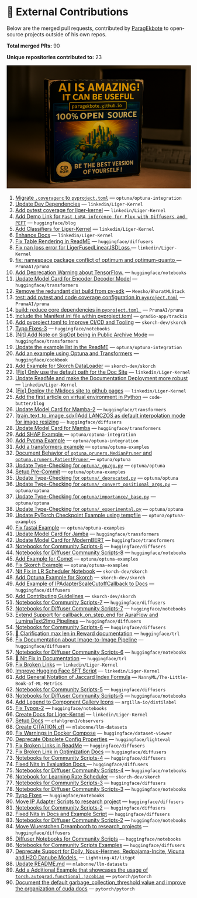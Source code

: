 # 💼 External Contributions

Below are the merged pull requests, contributed by [ParagEkbote](https://github.com/ParagEkbote) to open-source projects outside of his own repos.

**Total merged PRs:** 90

**Unique repositories contributed to:** 23

![Open Source Contributions](./src/assets/oss_img.webp)

1. [Migrate `.coveragerc` to `pyproject.toml`](https://github.com/optuna/optuna-integration/pull/252) — `optuna/optuna-integration`
2. [Update Dev Dependencies](https://github.com/linkedin/Liger-Kernel/pull/886) — `linkedin/Liger-Kernel`
3. [Add pytest coverage for liger-kernel](https://github.com/linkedin/Liger-Kernel/pull/876) — `linkedin/Liger-Kernel`
4. [Add Demo Link for `Fast LoRA inference for Flux with Diffusers and PEFT`](https://github.com/huggingface/blog/pull/3044) — `huggingface/blog`
5. [Add Classifiers for Liger-Kernel](https://github.com/linkedin/Liger-Kernel/pull/869) — `linkedin/Liger-Kernel`
6. [Enhance Docs](https://github.com/linkedin/Liger-Kernel/pull/867) — `linkedin/Liger-Kernel`
7. [Fix Table Rendering in ReadME](https://github.com/huggingface/diffusers/pull/12245) — `huggingface/diffusers`
8. [Fix nan loss error for LigerFusedLinearJSDLoss ](https://github.com/linkedin/Liger-Kernel/pull/862) — `linkedin/Liger-Kernel`
9. [fix: namespace package conflict of optimum and optimum-quanto ](https://github.com/PrunaAI/pruna/pull/298) — `PrunaAI/pruna`
10. [Add Deprecation Warning about TensorFlow.](https://github.com/huggingface/notebooks/pull/605) — `huggingface/notebooks`
11. [Update Model Card for Encoder Decoder Model](https://github.com/huggingface/transformers/pull/39272) — `huggingface/transformers`
12. [Remove the redundant dist build from py-sdk](https://github.com/Meesho/BharatMLStack/pull/168) — `Meesho/BharatMLStack`
13. [test: add pytest and code coverage configuration in `pyproject.toml`](https://github.com/PrunaAI/pruna/pull/230) — `PrunaAI/pruna`
14. [build: reduce core dependencies in `pyproject.toml `](https://github.com/PrunaAI/pruna/pull/227) — `PrunaAI/pruna`
15. [Include the Manifest.ini file within pyproject.toml](https://github.com/gradio-app/trackio/pull/75) — `gradio-app/trackio`
16. [Add pyproject.toml to Improve CI/CD and Tooling](https://github.com/skorch-dev/skorch/pull/1108) — `skorch-dev/skorch`
17. [Typo Fixes-3](https://github.com/huggingface/notebooks/pull/598) — `huggingface/notebooks`
18. [[Nit] Add Note on SigOpt being in Public Archive Mode](https://github.com/huggingface/transformers/pull/38610) — `huggingface/transformers`
19. [Update the example list in the ReadME](https://github.com/optuna/optuna-integration/pull/234) — `optuna/optuna-integration`
20. [Add an example using Optuna and Transformers](https://github.com/huggingface/cookbook/pull/304) — `huggingface/cookbook`
21. [Add Example for Skorch DataLoader](https://github.com/skorch-dev/skorch/pull/1105) — `skorch-dev/skorch`
22. [[Fix] Only use the default path for the Doc Site](https://github.com/linkedin/Liger-Kernel/pull/727) — `linkedin/Liger-Kernel`
23. [Update ReadMe and make the Documentation Deployment more robust](https://github.com/linkedin/Liger-Kernel/pull/726) — `linkedin/Liger-Kernel`
24. [[Fix] Deploy the Mkdocs site to github pages](https://github.com/linkedin/Liger-Kernel/pull/724) — `linkedin/Liger-Kernel`
25. [Add the first article on virtual environment in Python](https://github.com/code-butter/blog/pull/1) — `code-butter/blog`
26. [Update Model Card for Mamba-2](https://github.com/huggingface/transformers/pull/37951) — `huggingface/transformers`
27. [[train_text_to_image_sdxl]Add LANCZOS as default interpolation mode for image resizing](https://github.com/huggingface/diffusers/pull/11455) — `huggingface/diffusers`
28. [Update Model Card for Mamba](https://github.com/huggingface/transformers/pull/37863) — `huggingface/transformers`
29. [Add SHAP Example ](https://github.com/optuna/optuna-integration/pull/227) — `optuna/optuna-integration`
30. [Add Pycma Example](https://github.com/optuna/optuna-integration/pull/226) — `optuna/optuna-integration`
31. [Add a transformers example](https://github.com/optuna/optuna-examples/pull/322) — `optuna/optuna-examples`
32. [Document Behavior of `optuna.pruners.MedianPruner` and `optuna.pruners.PatientPruner` ](https://github.com/optuna/optuna/pull/6055) — `optuna/optuna`
33. [Update Type-Checking for `optuna/_gp/gp.py`](https://github.com/optuna/optuna/pull/6053) — `optuna/optuna`
34. [Setup Pre-Commit](https://github.com/optuna/optuna-examples/pull/316) — `optuna/optuna-examples`
35. [Update Type-Checking for `optuna/_deprecated.py`](https://github.com/optuna/optuna/pull/6051) — `optuna/optuna`
36. [Update Type-Checking for `optuna/_convert_positional_args.py`](https://github.com/optuna/optuna/pull/6050) — `optuna/optuna`
37. [Update Type-Checking for `optuna/importance/_base.py`](https://github.com/optuna/optuna/pull/6046) — `optuna/optuna`
38. [Update Type-Checking for `optuna/_experimental.py`](https://github.com/optuna/optuna/pull/6045) — `optuna/optuna`
39. [Update PyTorch Checkpoint Example using tempfile](https://github.com/optuna/optuna-examples/pull/313) — `optuna/optuna-examples`
40. [Fix fastai Example](https://github.com/optuna/optuna-examples/pull/312) — `optuna/optuna-examples`
41. [Update Model Card for Jamba](https://github.com/huggingface/transformers/pull/37152) — `huggingface/transformers`
42. [Update Model Card for ModernBERT](https://github.com/huggingface/transformers/pull/37052) — `huggingface/transformers`
43. [Notebooks for Community Scripts-8](https://github.com/huggingface/diffusers/pull/11128) — `huggingface/diffusers`
44. [Notebooks for Diffuser Community Scripts-8](https://github.com/huggingface/notebooks/pull/559) — `huggingface/notebooks`
45. [Add Example for Comet](https://github.com/optuna/optuna-examples/pull/305) — `optuna/optuna-examples`
46. [Fix Skorch Example](https://github.com/optuna/optuna-examples/pull/303) — `optuna/optuna-examples`
47. [Nit Fix in LR Scheduler Notebook](https://github.com/skorch-dev/skorch/pull/1099) — `skorch-dev/skorch`
48. [Add Optuna Example for Skorch](https://github.com/skorch-dev/skorch/pull/1098) — `skorch-dev/skorch`
49. [Add Example of IPAdapterScaleCutoffCallback to Docs](https://github.com/huggingface/diffusers/pull/10934) — `huggingface/diffusers`
50. [Add Contributing Guidelines](https://github.com/skorch-dev/skorch/pull/1097) — `skorch-dev/skorch`
51. [Notebooks for Community Scripts-7](https://github.com/huggingface/diffusers/pull/10846) — `huggingface/diffusers`
52. [Notebooks for Diffuser Community Scripts-7](https://github.com/huggingface/notebooks/pull/554) — `huggingface/notebooks`
53. [Extend Support for callback_on_step_end for AuraFlow and LuminaText2Img Pipelines](https://github.com/huggingface/diffusers/pull/10746) — `huggingface/diffusers`
54. [Notebooks for Community Scripts-6](https://github.com/huggingface/diffusers/pull/10713) — `huggingface/diffusers`
55. [📖 Clarification max len in Reward documentation](https://github.com/huggingface/trl/pull/2740) — `huggingface/trl`
56. [Fix Documentation about Image-to-Image Pipeline](https://github.com/huggingface/diffusers/pull/10704) — `huggingface/diffusers`
57. [Notebooks for Diffuser Community Scripts-6](https://github.com/huggingface/notebooks/pull/551) — `huggingface/notebooks`
58. [📖 Nit Fix in Documentation](https://github.com/huggingface/trl/pull/2722) — `huggingface/trl`
59. [Fix Broken Links](https://github.com/linkedin/Liger-Kernel/pull/547) — `linkedin/Liger-Kernel`
60. [Improve Hugging Face SFT Script](https://github.com/linkedin/Liger-Kernel/pull/539) — `linkedin/Liger-Kernel`
61. [Add General Notation of Jaccard Index Formula](https://github.com/NannyML/The-Little-Book-of-ML-Metrics/pull/174) — `NannyML/The-Little-Book-of-ML-Metrics`
62. [Notebooks for Community Scripts-5](https://github.com/huggingface/diffusers/pull/10499) — `huggingface/diffusers`
63. [Notebooks for Diffuser Community Scripts-5](https://github.com/huggingface/notebooks/pull/548) — `huggingface/notebooks`
64. [Add Legend to Component Gallery Icons](https://github.com/argilla-io/distilabel/pull/1090) — `argilla-io/distilabel`
65. [Fix Typos-2](https://github.com/huggingface/notebooks/pull/540) — `huggingface/notebooks`
66. [Create Docs for Liger-Kernel](https://github.com/linkedin/Liger-Kernel/pull/485) — `linkedin/Liger-Kernel`
67. [Setup Docs](https://github.com/cfahlgren1/observers/pull/55) — `cfahlgren1/observers`
68. [Create CITATION.cff](https://github.com/mlabonne/llm-datasets/pull/10) — `mlabonne/llm-datasets`
69. [Fix Warnings in Docker Compose](https://github.com/huggingface/dataset-viewer/pull/3120) — `huggingface/dataset-viewer`
70. [Deprecate Obsolete Config Properties](https://github.com/huggingface/lighteval/pull/433) — `huggingface/lighteval`
71. [Fix Broken Links in ReadMe](https://github.com/huggingface/diffusers/pull/10117) — `huggingface/diffusers`
72. [Fix Broken Link in Optimization Docs](https://github.com/huggingface/diffusers/pull/10105) — `huggingface/diffusers`
73. [Notebooks for Community Scripts-4](https://github.com/huggingface/diffusers/pull/10094) — `huggingface/diffusers`
74. [Fixed Nits in Evaluation Docs ](https://github.com/huggingface/diffusers/pull/10063) — `huggingface/diffusers`
75. [Notebooks for Diffuser Community Scripts-4](https://github.com/huggingface/notebooks/pull/536) — `huggingface/notebooks`
76. [Notebook for Learning Rate Scheduler](https://github.com/skorch-dev/skorch/pull/1074) — `skorch-dev/skorch`
77. [Notebooks for Community Scripts-3](https://github.com/huggingface/diffusers/pull/10032) — `huggingface/diffusers`
78. [Notebooks for Diffuser Community Scripts-3](https://github.com/huggingface/notebooks/pull/535) — `huggingface/notebooks`
79. [Typo Fixes](https://github.com/huggingface/notebooks/pull/530) — `huggingface/notebooks`
80. [Move IP Adapter Scripts to research project](https://github.com/huggingface/diffusers/pull/9960) — `huggingface/diffusers`
81. [Notebooks for Community Scripts-2](https://github.com/huggingface/diffusers/pull/9952) — `huggingface/diffusers`
82. [Fixed Nits in Docs and Example Script](https://github.com/huggingface/diffusers/pull/9940) — `huggingface/diffusers`
83. [Notebooks for Diffuser Community Scripts-2](https://github.com/huggingface/notebooks/pull/527) — `huggingface/notebooks`
84. [Move Wuerstchen Dreambooth to research_projects](https://github.com/huggingface/diffusers/pull/9935) — `huggingface/diffusers`
85. [Diffuser Notebooks for Community Scripts](https://github.com/huggingface/notebooks/pull/525) — `huggingface/notebooks`
86. [ Notebooks for Community Scripts Examples](https://github.com/huggingface/diffusers/pull/9905) — `huggingface/diffusers`
87. [Deprecate Support for Dolly, Nous-Hermes, Redpajama-Incite, Vicuna and H2O Danube Models.](https://github.com/Lightning-AI/litgpt/pull/1821) — `Lightning-AI/litgpt`
88. [Update README.md](https://github.com/mlabonne/llm-datasets/pull/6) — `mlabonne/llm-datasets`
89. [Add a Additional Example that showcases the usage of `torch.autograd.functional.jacobian`](https://github.com/pytorch/pytorch/pull/155683) — `pytorch/pytorch`
90. [Document the default garbage_collection_threshold value and improve the organization of cuda docs](https://github.com/pytorch/pytorch/pull/155341) — `pytorch/pytorch`
